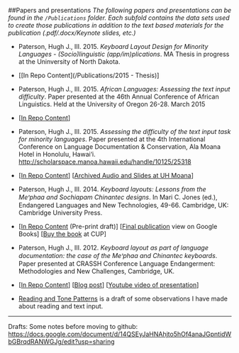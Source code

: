 ##Papers and presentations
_The following papers and presentations can be found in the `/Publications` folder. Each subfold contains the data sets used to create those publications in addition to the text based materials for the publication (.pdf/.docx/Keynote slides, etc.)_
* Paterson, Hugh J., III. 2015. _Keyboard Layout Design for Minority Languages - (Socio)linguistic (app/im)plications_. MA Thesis in progress at the Uninversity of North Dakota.
 * [[In Repo Content](/Publications/2015 - Thesis)]
* Paterson, Hugh J., III. 2015. _African Languages: Assessing the text input difficulty_. Paper presented at the 46th  Annual Conference of African Linguistics. Held at the University of Oregon  26-28. March 2015
 * [[In Repo Content](/Publications/2015%20-%20Paper%20presented%20at%20ACAL46)]
* Paterson, Hugh J., III. 2015. _Assessing the difficulty of the text input task for minority languages_. Paper presented at the 4th International Conference on Language Documentation & Conservation, Ala Moana Hotel in Honolulu, Hawai‘i. http://scholarspace.manoa.hawaii.edu/handle/10125/25318
 * [[In Repo Content](/Publications/2015%20-%20ICLDC%20-%20Assessing%20the%20difficulty%20Presentation)] [[Archived Audio and Slides at UH Moana](http://scholarspace.manoa.hawaii.edu/handle/10125/25318)]
* Paterson, Hugh J., III. 2014. _Keyboard layouts: Lessons from the Meꞌphaa and Sochiapam Chinantec designs_. In Mari C. Jones (ed.), Endangered Languages and New Technologies, 49-66. Cambridge, UK: Cambridge University Press.
 * [[In Repo Content](/Publications/2014%20-%20Publication%20%20-%20Submission%20(Not%20final%20publication%20version)/Second%20(shorter)%20Paper/Final%20submission) (Pre-print draft)] [[Final publication](https://books.google.com/books?id=HpBEBQAAQBAJ&pg=PA49&dq=hugh+Paterson+III&hl=en&sa=X&ei=hDgOVbWpD8r9yQS9g4KYAg&ved=0CCQQ6AEwAQ#v=onepage&q=hugh%20Paterson%20III&f=false) view on Google Books] [[Buy the book](http://www.cambridge.org/US/academic/subjects/languages-linguistics/sociolinguistics/endangered-languages-and-new-technologies) at CUP]
* Paterson, Hugh J., III. 2012. _Keyboard layout as part of language documentation: the case of the Meꞌphaa and Chinantec keyboards_. Paper presented at CRASSH Conference Language Endangerment: Methodologies and New Challenges, Cambridge, UK.
 * [[In Repo Content](/Publications/2012%20-%20Paper%20presented%20at%20CRASSH)] [[Blog post](http://hugh.thejourneyler.org/2012/keyboard-design-for-minority-languages/)] [[Youtube video of presentation](http://youtu.be/_Z5n77NPZC0)]

* [Reading and Tone Patterns](/Publications/Reading%20and%20Tone%20Patterns) is a draft of some observations I have made about reading and text input. 
---
Drafts: Some notes before moving to github: https://docs.google.com/document/d/14QSEyJaHNAhjto5hOf4anaJGpntidWbGBrqdRANWGJg/edit?usp=sharing
